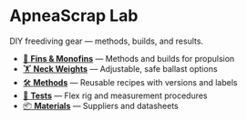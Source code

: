 # ApneaScrap Lab
DIY freediving gear — methods, builds, and results.

- [🤿 **Fins & Monofins**](projects/fins-monofins/README.md) — Methods and builds for propulsion
- [🏋️ **Neck Weights**](projects/neck-weight/README.md) — Adjustable, safe ballast options
- [🛠️ **Methods**](methods/index.md) — Reusable recipes with versions and labels
- [🧪 **Tests**](tests/flex-test-rig.md) — Flex rig and measurement procedures
- [📦 **Materials**](materials/suppliers.md) — Suppliers and datasheets
